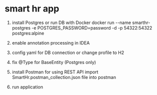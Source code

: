 # smart hr app

1. install Postgres or run DB with Docker
docker run --name smarthr-postgres -e POSTGRES_PASSWORD=password -d -p 54322:54322 postgres:alpine

2. enable annotation processing in IDEA

3. config yaml for DB connection or change profile to H2

4. fix @Type for BaseEntity (Postgres only)

5. install Postman for using REST API
    import SmartHr.postman_collection.json file into postman
    
6. run application